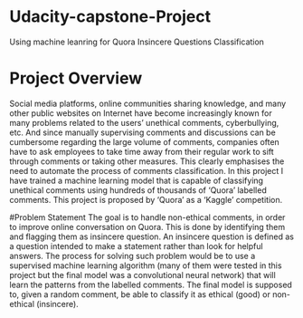 # Udacity-capstone-Project
 Using machine leanring for Quora Insincere Questions Classification

# Project Overview
Social media platforms, online communities sharing knowledge, and many other public websites on Internet have become increasingly known for many problems related to the users’ unethical comments, cyberbullying, etc.
And since manually supervising comments and discussions can be cumbersome regarding the large volume of comments, companies often have to ask employees to take time away from their regular work to sift through comments or taking other measures. This clearly emphasises the need to automate the process of comments classification.
In this project I have trained a machine learning model that is capable of classifying unethical comments using hundreds of thousands of ‘Quora’ labelled comments.
This project is proposed by ‘Quora’ as a ‘Kaggle’ competition.

#Problem Statement
The goal is to handle non-ethical comments, in order to improve online conversation on Quora. This is done by identifying them and flagging them as insincere question. An insincere question is defined as a question intended to make a statement rather than look for helpful answers.
The process for solving such problem would be to use a supervised machine learning algorithm (many of them were tested in this project but the final model was a convolutional neural network) that will learn the patterns from the labelled comments.
The final model is supposed to, given a random comment, be able to classify it as ethical (good) or non-ethical (insincere).
